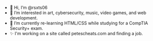 - 👋 Hi, I’m @rsxts06
- 👀 I’m interested in art, cybersecurity, music, video games, and web development.
- 🌱 I’m currently re-learning HTML/CSS while studying for a CompTIA Security+ exam.
- ✨ I'm working on a site called petescheats.com and finding a job.
<!---
rsxts06/rsxts06 is a ✨ special ✨ repository because its `README.md` (this file) appears on your GitHub profile.
You can click the Preview link to take a look at your changes.
--->
